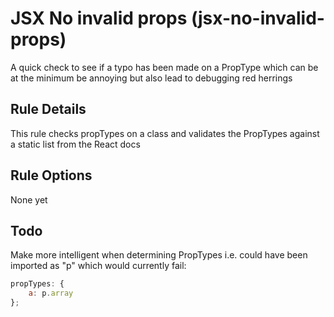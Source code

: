 # JSX No invalid props (jsx-no-invalid-props)

A quick check to see if a typo has been made on a PropType which can be at the minimum be annoying but also lead to debugging red herrings

## Rule Details

This rule checks propTypes on a class and validates the PropTypes against a static list from the React docs

## Rule Options

None yet

## Todo

Make more intelligent when determining PropTypes i.e. could have been imported as "p" which would currently fail:

```js
propTypes: {
    a: p.array
};
```